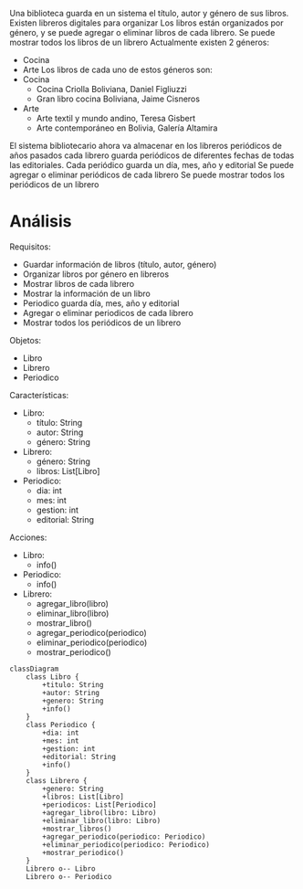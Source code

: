 Una biblioteca guarda en un sistema el título, autor y género
de sus libros. Existen libreros digitales para organizar
Los libros están organizados por género, y se puede
agregar o eliminar libros de cada librero.
Se puede mostrar todos los libros de un librero
Actualmente existen 2 géneros: 
- Cocina
- Arte
Los libros de cada uno de estos géneros
son:
- Cocina
  - Cocina Criolla Boliviana, Daniel Figliuzzi
  - Gran libro cocina Boliviana, Jaime Cisneros
- Arte
  - Arte textil y mundo andino, Teresa Gisbert
  - Arte contemporáneo en Bolivia, Galería Altamira

El sistema bibliotecario ahora va almacenar en los libreros
periódicos de años pasados cada librero guarda periódicos 
de diferentes fechas de todas las editoriales.
Cada periódico guarda un día, mes, año y editorial
Se puede agregar o eliminar periódicos de cada librero
Se puede mostrar todos los periódicos de un librero

# Análisis
Requisitos:
- Guardar información de libros (título, autor, género)
- Organizar libros por género en libreros
- Mostrar libros de cada librero 
- Mostrar la información de un libro
- Periodico guarda día, mes, año y editorial
- Agregar o eliminar periodicos de cada librero
- Mostrar todos los periódicos de un librero

Objetos:
- Libro
- Librero
- Periodico

Características:
- Libro:
    - título: String
    - autor: String
    - género: String
- Librero:
    - género: String
    - libros: List[Libro]
- Periodico:
    - dia: int
    - mes: int
    - gestion: int
    - editorial: String

Acciones:
- Libro:
    - info()
- Periodico:
    - info()
- Librero:
    - agregar_libro(libro)
    - eliminar_libro(libro)
    - mostrar_libro()
    - agregar_periodico(periodico)
    - eliminar_periodico(periodico)
    - mostrar_periodico()

```mermaid
classDiagram
    class Libro {
        +titulo: String
        +autor: String
        +genero: String
        +info()
    }
    class Periodico {
        +dia: int
        +mes: int
        +gestion: int
        +editorial: String
        +info()
    }
    class Librero {
        +genero: String
        +libros: List[Libro]
        +periodicos: List[Periodico]
        +agregar_libro(libro: Libro)
        +eliminar_libro(libro: Libro)
        +mostrar_libros()
        +agregar_periodico(periodico: Periodico)
        +eliminar_periodico(periodico: Periodico)
        +mostrar_periodico()
    }
    Librero o-- Libro
    Librero o-- Periodico
```